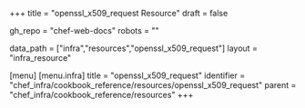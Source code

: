 +++
title = "openssl_x509_request Resource"
draft = false

gh_repo = "chef-web-docs"
robots = ""

data_path = ["infra","resources","openssl_x509_request"]
layout = "infra_resource"


[menu]
  [menu.infra]
    title = "openssl_x509_request"
    identifier = "chef_infra/cookbook_reference/resources/openssl_x509_request"
    parent = "chef_infra/cookbook_reference/resources"
+++

<!-- The contents of this page are automatically generated from the openssl_x509_request.yaml file in the data directory. -->
<!-- To suggest a change, edit the https://github.com/chef/chef/blob/master/lib/chef/resource/openssl_x509_request.rb file
      and submit a pull request to the https://github.com/chef/chef repository. -->
